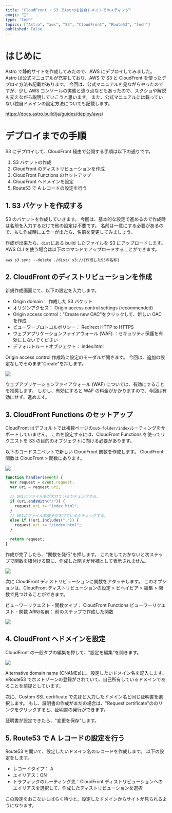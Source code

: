 ```yaml
---
title: "CloudFront + S3 でAstroを独自ドメインでホスティング"
emoji: "🌟"
type: "tech"
topics: ["Astro", "aws", "S3", "CloudFront", "Route53", "tech"]
published: False
---
```


# はじめに

Astro で静的サイトを作成してみたので、AWS にデプロイしてみました。
Astro は公式マニュアルが充実しており、AWS で S3 と CloudFront を使ったデプロイ方法も記載があります。
今回は、公式マニュアルを見ながらやったのですが、少し AWS コンソールの実態と違う点などもあったので、スクショや解説も交えながら説明していこうと思います。
また、公式マニュアルには載っていない独自ドメインの設定方法についても記載します。

https://docs.astro.build/ja/guides/deploy/aws/

# デプロイまでの手順

S3 にデプロイして、CloudFront 経由で公開する手順は以下の通りです。

1. S3 バケットの作成
2. CloudFront のディストリビューションを作成
3. CloudFront Functions のセットアップ
4. CloudFront へドメインを設定
5. Route53 で A レコードの設定を行う

## 1. S3 バケットを作成する

S3 のバケットを作成していきます。
今回は、基本的な設定で進めるので作成時は名前を入力するだけで他の設定は不要です。
名前は一意にする必要があるので、もし作成時にエラーが出たら、名前を変更してみましょう。

作成が出来たら、`dist`にある build したファイルを S3 にアップロードします。
AWS CLI を使う場合は以下のコマンドでアップロードすることができます。

`aws s3 sync --delete ./dist/ s3://{作成したS3の名称}`

## 2. CloudFront のディストリビューションを作成

新規作成画面にて、以下の設定を入力します。

- Origin domain： 作成した S3 バケット
- オリジンアクセス： Origin access control settings (recommended)
- Origin access control："Create new OAC"をクリックして、新しい OAC を作成
- ビューワープロトコルポリシー： Redirect HTTP to HTTPS
- ウェブアプリケーションファイアウォール (WAF) ：セキュリティ保護を有効にしないでください
- デフォルトルートオブジェクト： index.html

Origin access control 作成時に設定のモーダルが開きます。
今回は、追加の設定なしでそのまま"Create"を押します。

![](https://storage.googleapis.com/zenn-user-upload/c0b3787be0ae-20241116.png)

ウェブアプリケーションファイアウォール (WAF) については、有効にすることを推奨します。
しかし、有効にすると WAF の料金がかかりますので、今回は有効にせず、進めます。

## 3. CloudFront Functions のセットアップ

CloudFront はデフォルトでは複数ページの`sub-folder/index`ルーティングをサポートしていません。
これを設定するには、CloudFront Functions を使ってリクエストを S3 の目的のオブジェクトに向ける必要があります。

以下のコードスニペットで新しい CloudFront 関数を作成します。
CloudFront 関数は CloudFront > 関数にあります。

![](https://storage.googleapis.com/zenn-user-upload/d5c1583a8a29-20241116.png)

```javascript
function handler(event) {
  var request = event.request;
  var uri = request.uri;

  // URIにファイル名が欠けているかチェックする。
  if (uri.endsWith("/")) {
    request.uri += "index.html";
  }
  // URIにファイル拡張子が欠けているかチェックする。
  else if (!uri.includes(".")) {
    request.uri += "/index.html";
  }

  return request;
}
```

作成が完了したら、"関数を発行"を押します。
これをしておかないと次ステップで関数を紐付ける際に、作成した関すが候補として表示されません。

![](https://storage.googleapis.com/zenn-user-upload/69b36fd05b71-20241116.png)

次に CloudFront ディストリビューションに関数をアタッチします。
このオプションは、CloudFront ディストリビューションの設定 > ビヘイビア > 編集 > 関数で見つけることができます。

ビューワーリクエスト - 関数タイプ： CloudFront Functions
ビューワーリクエスト - 関数 ARN/名前： 前のステップで作成した関数

![](https://storage.googleapis.com/zenn-user-upload/74a6183b7f77-20241116.png)

## 4. CloudFront へドメインを設定

CloudFront の一般タブの編集を押して、"設定を編集"を開きます。

![](https://storage.googleapis.com/zenn-user-upload/a654a283aace-20241116.png)

Alternative domain name (CNAMEs)に、設定したいドメイン名を記入します。
※Route53 でホストゾーンの登録がされていて、自己所有しているドメインであることを前提としています。

次に、Custom SSL certificate で先ほど入力したドメイン名と同じ証明書を選択します。
もし、証明書の作成がまだの場合は、"Request certificate"ののリンクをクリックすると、証明書の発行ができます。

証明書が設定できたら、"変更を保存"します。

## 5. Route53 で A レコードの設定を行う

Route53 を開いて、設定したいドメイン名のレコードを作成します。
以下の設定をします。

- レコードタイプ： A
- エイリアス：ON
- トラフィックのルーティング先：CloudFront ディストリビューションへのエイリアスを選択して、作成したディストリビューションを選択

この設定をおこないしばらく待つと、設定したドメインからサイトが見られるようになります。
